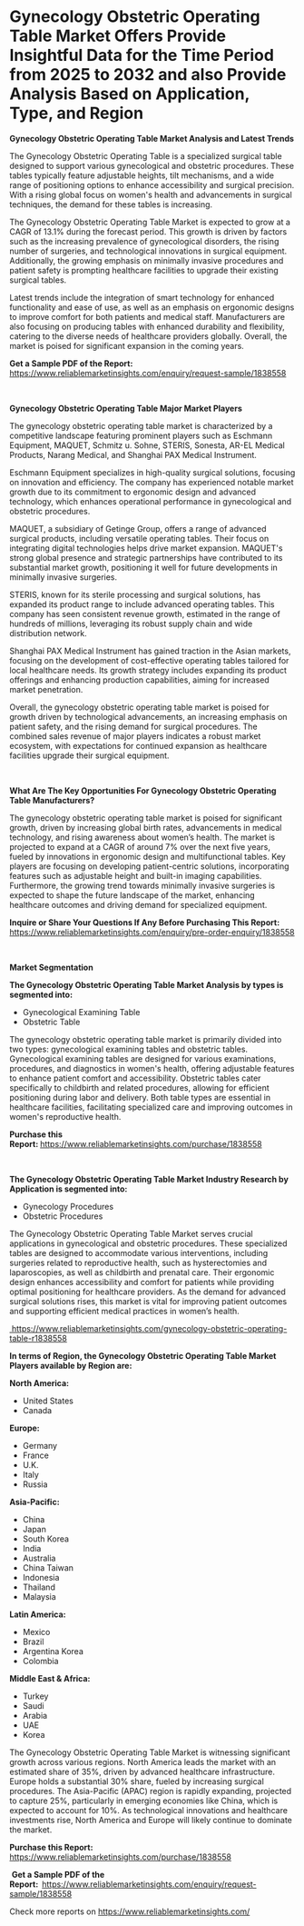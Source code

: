 <p><h1>Gynecology Obstetric Operating Table Market Offers Provide Insightful Data for the Time Period from 2025 to 2032 and also Provide Analysis Based on Application, Type, and Region</h1></p><p><strong>Gynecology Obstetric Operating Table Market Analysis and Latest Trends</strong></p>
<p><p>The Gynecology Obstetric Operating Table is a specialized surgical table designed to support various gynecological and obstetric procedures. These tables typically feature adjustable heights, tilt mechanisms, and a wide range of positioning options to enhance accessibility and surgical precision. With a rising global focus on women's health and advancements in surgical techniques, the demand for these tables is increasing.</p><p>The Gynecology Obstetric Operating Table Market is expected to grow at a CAGR of 13.1% during the forecast period. This growth is driven by factors such as the increasing prevalence of gynecological disorders, the rising number of surgeries, and technological innovations in surgical equipment. Additionally, the growing emphasis on minimally invasive procedures and patient safety is prompting healthcare facilities to upgrade their existing surgical tables.</p><p>Latest trends include the integration of smart technology for enhanced functionality and ease of use, as well as an emphasis on ergonomic designs to improve comfort for both patients and medical staff. Manufacturers are also focusing on producing tables with enhanced durability and flexibility, catering to the diverse needs of healthcare providers globally. Overall, the market is poised for significant expansion in the coming years.</p></p>
<p><strong>Get a Sample PDF of the Report:&nbsp;</strong> <a href="https://www.reliablemarketinsights.com/enquiry/request-sample/1838558?utm_campaign=2994&utm_medium=2&utm_source=Github&utm_content=ia&utm_term=05032025&utm_id=gynecology-obstetric-operating-table">https://www.reliablemarketinsights.com/enquiry/request-sample/1838558</a></p>
<p>&nbsp;</p>
<p><strong>Gynecology Obstetric Operating Table Major Market Players</strong></p>
<p><p>The gynecology obstetric operating table market is characterized by a competitive landscape featuring prominent players such as Eschmann Equipment, MAQUET, Schmitz u. Sohne, STERIS, Sonesta, AR-EL Medical Products, Narang Medical, and Shanghai PAX Medical Instrument. </p><p>Eschmann Equipment specializes in high-quality surgical solutions, focusing on innovation and efficiency. The company has experienced notable market growth due to its commitment to ergonomic design and advanced technology, which enhances operational performance in gynecological and obstetric procedures.</p><p>MAQUET, a subsidiary of Getinge Group, offers a range of advanced surgical products, including versatile operating tables. Their focus on integrating digital technologies helps drive market expansion. MAQUET's strong global presence and strategic partnerships have contributed to its substantial market growth, positioning it well for future developments in minimally invasive surgeries.</p><p>STERIS, known for its sterile processing and surgical solutions, has expanded its product range to include advanced operating tables. This company has seen consistent revenue growth, estimated in the range of hundreds of millions, leveraging its robust supply chain and wide distribution network.</p><p>Shanghai PAX Medical Instrument has gained traction in the Asian markets, focusing on the development of cost-effective operating tables tailored for local healthcare needs. Its growth strategy includes expanding its product offerings and enhancing production capabilities, aiming for increased market penetration.</p><p>Overall, the gynecology obstetric operating table market is poised for growth driven by technological advancements, an increasing emphasis on patient safety, and the rising demand for surgical procedures. The combined sales revenue of major players indicates a robust market ecosystem, with expectations for continued expansion as healthcare facilities upgrade their surgical equipment.</p></p>
<p>&nbsp;</p>
<p><strong>What Are The Key Opportunities For Gynecology Obstetric Operating Table Manufacturers?</strong></p>
<p><p>The gynecology obstetric operating table market is poised for significant growth, driven by increasing global birth rates, advancements in medical technology, and rising awareness about women’s health. The market is projected to expand at a CAGR of around 7% over the next five years, fueled by innovations in ergonomic design and multifunctional tables. Key players are focusing on developing patient-centric solutions, incorporating features such as adjustable height and built-in imaging capabilities. Furthermore, the growing trend towards minimally invasive surgeries is expected to shape the future landscape of the market, enhancing healthcare outcomes and driving demand for specialized equipment.</p></p>
<p><strong>Inquire or Share Your Questions If Any Before Purchasing This Report:</strong> <a href="https://www.reliablemarketinsights.com/enquiry/pre-order-enquiry/1838558?utm_campaign=2994&utm_medium=2&utm_source=Github&utm_content=ia&utm_term=05032025&utm_id=gynecology-obstetric-operating-table">https://www.reliablemarketinsights.com/enquiry/pre-order-enquiry/1838558</a></p>
<p>&nbsp;</p>
<p><strong>Market Segmentation</strong></p>
<p><strong>The Gynecology Obstetric Operating Table Market Analysis by types is segmented into:</strong></p>
<p><ul><li>Gynecological Examining Table</li><li>Obstetric Table</li></ul></p>
<p><p>The gynecology obstetric operating table market is primarily divided into two types: gynecological examining tables and obstetric tables. Gynecological examining tables are designed for various examinations, procedures, and diagnostics in women's health, offering adjustable features to enhance patient comfort and accessibility. Obstetric tables cater specifically to childbirth and related procedures, allowing for efficient positioning during labor and delivery. Both table types are essential in healthcare facilities, facilitating specialized care and improving outcomes in women's reproductive health.</p></p>
<p><strong>Purchase this Report:&nbsp;</strong><a href="https://www.reliablemarketinsights.com/purchase/1838558?utm_campaign=2994&utm_medium=2&utm_source=Github&utm_content=ia&utm_term=05032025&utm_id=gynecology-obstetric-operating-table">https://www.reliablemarketinsights.com/purchase/1838558</a></p>
<p>&nbsp;</p>
<p><strong>The Gynecology Obstetric Operating Table Market Industry Research by Application is segmented into:</strong></p>
<p><ul><li>Gynecology Procedures</li><li>Obstetric Procedures</li></ul></p>
<p><p>The Gynecology Obstetric Operating Table Market serves crucial applications in gynecological and obstetric procedures. These specialized tables are designed to accommodate various interventions, including surgeries related to reproductive health, such as hysterectomies and laparoscopies, as well as childbirth and prenatal care. Their ergonomic design enhances accessibility and comfort for patients while providing optimal positioning for healthcare providers. As the demand for advanced surgical solutions rises, this market is vital for improving patient outcomes and supporting efficient medical practices in women’s health.</p></p>
<p><a href="https://www.reliablemarketinsights.com/gynecology-obstetric-operating-table-r1838558?utm_campaign=2994&utm_medium=2&utm_source=Github&utm_content=ia&utm_term=05032025&utm_id=gynecology-obstetric-operating-table">&nbsp;https://www.reliablemarketinsights.com/gynecology-obstetric-operating-table-r1838558</a></p>
<p><strong>In terms of Region, the Gynecology Obstetric Operating Table Market Players available by Region are:</strong></p>
<p>
    <p> <strong> North America: </strong>
        <ul>
            <li>United States</li>
            <li>Canada</li>
        </ul>
        </p> 
    <p> <strong> Europe: </strong>
        <ul>
            <li>Germany</li>
            <li>France</li>
            <li>U.K.</li>
            <li>Italy</li>
            <li>Russia</li>
        </ul>
        </p> 
    <p> <strong> Asia-Pacific: </strong>
        <ul>
            <li>China</li>
            <li>Japan</li>
            <li>South Korea</li>
            <li>India</li>
            <li>Australia</li>
            <li>China Taiwan</li>
            <li>Indonesia</li>
            <li>Thailand</li>
            <li>Malaysia</li>
        </ul>
        </p> 
    <p> <strong> Latin America: </strong>
        <ul>
            <li>Mexico</li>
            <li>Brazil</li>
            <li>Argentina Korea</li>
            <li>Colombia</li>
        </ul>
        </p> 
    <p> <strong> Middle East & Africa: </strong>
        <ul>
            <li>Turkey</li>
            <li>Saudi</li>
            <li>Arabia</li>
            <li>UAE</li>
            <li>Korea</li>
        </ul>
    </p>
    </p>
<p><p>The Gynecology Obstetric Operating Table Market is witnessing significant growth across various regions. North America leads the market with an estimated share of 35%, driven by advanced healthcare infrastructure. Europe holds a substantial 30% share, fueled by increasing surgical procedures. The Asia-Pacific (APAC) region is rapidly expanding, projected to capture 25%, particularly in emerging economies like China, which is expected to account for 10%. As technological innovations and healthcare investments rise, North America and Europe will likely continue to dominate the market.</p></p>
<p><strong>Purchase this Report: </strong><a href="https://www.reliablemarketinsights.com/purchase/1838558?utm_campaign=2994&utm_medium=2&utm_source=Github&utm_content=ia&utm_term=05032025&utm_id=gynecology-obstetric-operating-table">https://www.reliablemarketinsights.com/purchase/1838558</a></p>
<p>&nbsp;<strong>Get a Sample PDF of the Report:&nbsp;&nbsp;</strong><a href="https://www.reliablemarketinsights.com/enquiry/request-sample/1838558?utm_campaign=2994&utm_medium=2&utm_source=Github&utm_content=ia&utm_term=05032025&utm_id=gynecology-obstetric-operating-table">https://www.reliablemarketinsights.com/enquiry/request-sample/1838558</a></p>
<p><strong></strong></p>
<p>Check more reports on <a href="https://www.reliablemarketinsights.com/?utm_campaign=2994&utm_medium=2&utm_source=Github&utm_content=ia&utm_term=05032025&utm_id=gynecology-obstetric-operating-table">https://www.reliablemarketinsights.com/</a></p>